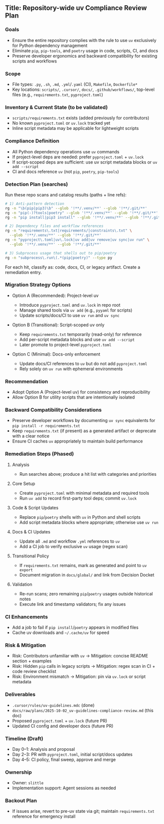 <!-- Generative Planning Mode activated per docs/raw/plans/AGENTS.md -->

## Title: Repository-wide uv Compliance Review Plan

### Goals

- Ensure the entire repository complies with the rule to use `uv` exclusively for Python dependency management
- Eliminate `pip`, `pip-tools`, and `poetry` usage in code, scripts, CI, and docs
- Preserve developer ergonomics and backward compatibility for existing scripts and workflows

### Scope

- File types: `.py`, `.sh`, `.md`, `.yml`/`.yaml` (CI), `Makefile`, `Dockerfile*`
- Key locations: `scripts/`, `.cursor/`, `docs/`, `.github/workflows/`, top-level files (e.g., `requirements.txt`, `pyproject.toml`)

### Inventory & Current State (to be validated)

- `scripts/requirements.txt` exists (added previously for contributors)
- No known `pyproject.toml` or `uv.lock` tracked yet
- Inline script metadata may be applicable for lightweight scripts

### Compliance Definition

- All Python dependency operations use `uv` commands
- If project-level deps are needed: prefer `pyproject.toml` + `uv.lock`
- If script-scoped deps are sufficient: use uv script metadata blocks or `uv add --script`
- CI and docs reference `uv` (not `pip`, `poetry`, `pip-tools`)

### Detection Plan (searches)

Run these repo scans and catalog results (paths + line refs):

```bash
# 1) Anti-pattern detection
rg -n "\b(pip|pip3)\b" --glob '!**/.venv/**' --glob '!**/.git/**'
rg -n "pip(-)?tools|poetry" --glob '!**/.venv/**' --glob '!**/.git/**'
rg -n "pip install|pip3 install" --glob '!**/.venv/**' --glob '!**/.git/**'

# 2) Dependency files and workflow references
rg -n "requirements\.txt|requirements/|constraints\.txt" \
  --glob '!**/.venv/**' --glob '!**/.git/**'
rg -n "pyproject\.toml|uv\.lock|uv add|uv remove|uv sync|uv run" \
  --glob '!**/.venv/**' --glob '!**/.git/**'

# 3) Subprocess usage that shells out to pip/poetry
rg -n "subprocess\.run\(.*(pip|poetry)" --type py
```

For each hit, classify as: code, docs, CI, or legacy artifact. Create a remediation entry.

### Migration Strategy Options

- Option A (Recommended): Project-level uv

  - Introduce `pyproject.toml` and `uv.lock` in repo root
  - Manage shared tools via `uv add` (e.g., `pyyaml` for scripts)
  - Update scripts/docs/CI to use `uv run` and `uv sync`

- Option B (Transitional): Script-scoped uv only

  - Keep `requirements.txt` temporarily (read-only) for reference
  - Add per-script metadata blocks and use `uv add --script`
  - Later promote to project-level `pyproject.toml`

- Option C (Minimal): Docs-only enforcement
  - Update docs/CI references to `uv` but do not add `pyproject.toml`
  - Rely solely on `uv run` with ephemeral environments

### Recommendation

- Adopt Option A (Project-level uv) for consistency and reproducibility
- Allow Option B for utility scripts that are intentionally isolated

### Backward Compatibility Considerations

- Preserve developer workflows by documenting `uv sync` equivalents for `pip install -r requirements.txt`
- Keep `requirements.txt` (if present) as a generated artifact or deprecate with a clear notice
- Ensure CI caches `uv` appropriately to maintain build performance

### Remediation Steps (Phased)

1. Analysis

   - Run searches above; produce a hit list with categories and priorities

2. Core Setup

   - Create `pyproject.toml` with minimal metadata and required tools
   - Run `uv add` to record first-party tool deps; commit `uv.lock`

3. Code & Script Updates

   - Replace `pip`/`poetry` shells with `uv` in Python and shell scripts
   - Add script metadata blocks where appropriate; otherwise use `uv run`

4. Docs & CI Updates

   - Update all `.md` and workflow `.yml` references to `uv`
   - Add a CI job to verify exclusive `uv` usage (regex scan)

5. Transitional Policy

   - If `requirements.txt` remains, mark as generated and point to `uv export`
   - Document migration in `docs/global/` and link from Decision Docket

6. Validation
   - Re-run scans; zero remaining `pip`/`poetry` usages outside historical notes
   - Execute link and timestamp validators; fix any issues

### CI Enhancements

- Add a job to fail if `pip install`/`poetry` appears in modified files
- Cache uv downloads and `~/.cache/uv` for speed

### Risk & Mitigation

- Risk: Contributors unfamiliar with `uv` → Mitigation: concise README section + examples
- Risk: Hidden `pip` calls in legacy scripts → Mitigation: regex scan in CI + code review checklist
- Risk: Environment mismatch → Mitigation: pin via `uv.lock` or script metadata

### Deliverables

- `.cursor/rules/uv-guidelines.mdc` (done)
- `docs/raw/plans/2025-10-02_uv-guidelines-compliance-review.md` (this doc)
- Proposed `pyproject.toml` + `uv.lock` (future PR)
- Updated CI config and developer docs (future PR)

### Timeline (Draft)

- Day 0–1: Analysis and proposal
- Day 2–3: PR with `pyproject.toml`, initial script/docs updates
- Day 4–5: CI policy, final sweep, approve and merge

### Ownership

- Owner: `slittle`
- Implementation support: Agent sessions as needed

### Backout Plan

- If issues arise, revert to pre-uv state via git; maintain `requirements.txt` reference for emergency install
